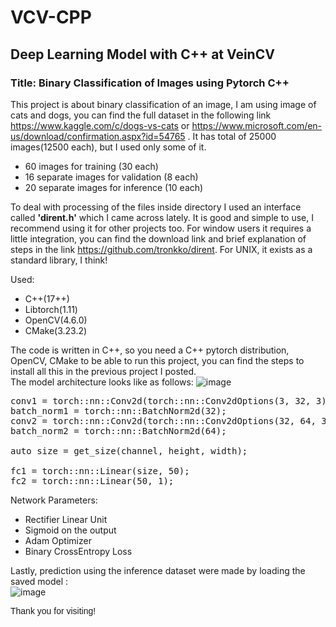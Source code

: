 # VCV-CPP
<h2>Deep Learning Model with C++ at VeinCV</h2>
<h3>Title: Binary Classification of Images using Pytorch C++ </h3>

This project is about binary classification of an image, I am using image of cats and dogs, you can find the full dataset
in the following link https://www.kaggle.com/c/dogs-vs-cats or https://www.microsoft.com/en-us/download/confirmation.aspx?id=54765 .
It has total of 25000 images(12500 each), but I used only some of it.
*	60 images for training (30 each)
*	16 separate images for validation (8 each)
*	20 separate images for inference (10 each)

To deal with processing of the files inside directory I used an interface called <b>'dirent.h'</b> which I came across lately. It is good and simple to use, 
I recommend using it for other projects too. For window users it requires a little integration, you can find the 
download link and brief explanation of steps in the link https://github.com/tronkko/dirent. For UNIX, it exists as a standard library, I think!

Used: 
* C++(17++)
* Libtorch(1.11)
* OpenCV(4.6.0) 
* CMake(3.23.2)

The code is written in C++, so you need a C++ pytorch distribution, OpenCV, CMake to be able to run this project, you can find the steps to install all this in the 
previous project I posted. \
The model architecture looks like as follows:
![image](https://user-images.githubusercontent.com/96078343/177979924-4f9872c2-4093-4f85-bda4-ef7acb2e9b31.png)

<pre>
conv1 = torch::nn::Conv2d(torch::nn::Conv2dOptions(3, 32, 3).stride(2));
batch_norm1 = torch::nn::BatchNorm2d(32);
conv2 = torch::nn::Conv2d(torch::nn::Conv2dOptions(32, 64, 3).stride(2));
batch_norm2 = torch::nn::BatchNorm2d(64);

auto size = get_size(channel, height, width);

fc1 = torch::nn::Linear(size, 50);
fc2 = torch::nn::Linear(50, 1);
</pre>

Network Parameters:
* Rectifier Linear Unit
* Sigmoid on the output
* Adam Optimizer 
* Binary CrossEntropy Loss

Lastly, prediction using the inference dataset were made by loading the saved model :\
![image](https://user-images.githubusercontent.com/96078343/177985760-ad7f48ca-7b38-4623-96bf-8beec1a30b02.png)


<font face="Arial">Thank you for visiting!</font>
